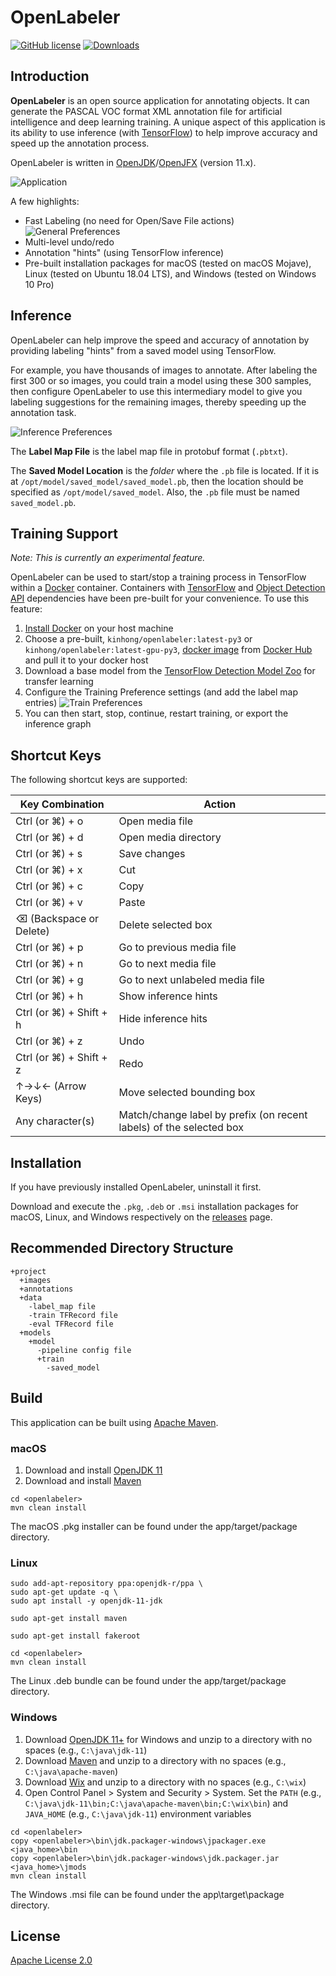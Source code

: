 # OpenLabeler
[![GitHub license](https://img.shields.io/badge/license-Apache--2.0-blue.svg)](https://raw.githubusercontent.com/kinhong/openlabeler/master/LICENSE)
[![Downloads](https://img.shields.io/badge/download-all%20releases-brightgreen.svg)](https://github.com/kinhong/openlabeler/releases/)

## Introduction

**OpenLabeler** is an open source application for annotating objects. It can generate the PASCAL VOC format XML annotation file for artificial intelligence and deep learning training. A unique aspect of this application is its ability to use inference (with [TensorFlow](https://www.tensorflow.org)) to help improve accuracy and speed up the annotation process.

OpenLabeler is written in [OpenJDK](https://openjdk.java.net)/[OpenJFX](https://openjfx.io) (version 11.x).

![Application](assets/app.png)

A few highlights:

* Fast Labeling (no need for Open/Save File actions)
![General Preferences](assets/pref-general.png)
* Multi-level undo/redo
* Annotation "hints" (using TensorFlow inference) 
* Pre-built installation packages for macOS (tested on macOS Mojave), Linux (tested on Ubuntu 18.04 LTS), and Windows (tested on Windows 10 Pro)

## Inference

OpenLabeler can help improve the speed and accuracy of annotation by providing labeling "hints" from a saved model using TensorFlow.

For example, you have thousands of images to annotate. After labeling the first 300 or so images, you could train a model using these 300 samples, then configure OpenLabeler to use this intermediary model to give you labeling suggestions for the remaining images, thereby speeding up the annotation task.

![Inference Preferences](assets/pref-inference.png)

The **Label Map File** is the label map file in protobuf format (`.pbtxt`).

The **Saved Model Location** is the *folder* where the `.pb` file is located. If it is at `/opt/model/saved_model/saved_model.pb`, then the location should be specified as `/opt/model/saved_model`. Also, the `.pb` file must be named `saved_model.pb`.

## Training Support

*Note: This is currently an experimental feature.*

OpenLabeler can be used to start/stop a training process in TensorFlow within a [Docker](https://www.docker.com) container. Containers with [TensorFlow](https://www.tensorflow.org/install/docker) and [Object Detection API](https://github.com/tensorflow/models/tree/master/research/object_detection) dependencies have been pre-built for your convenience. To use this feature:

1. [Install Docker](https://docs.docker.com/install) on your host machine
2. Choose a pre-built, `kinhong/openlabeler:latest-py3` or `kinhong/openlabeler:latest-gpu-py3`, [docker image](https://cloud.docker.com/repository/docker/kinhong/openlabeler/tags) from [Docker Hub](https://hub.docker.com/) and pull it to your docker host
3. Download a base model from the [TensorFlow Detection Model Zoo](https://github.com/tensorflow/models/blob/master/research/object_detection/g3doc/detection_model_zoo.md) for transfer learning
4. Configure the Training Preference settings (and add the label map entries)
![Train Preferences](assets/pref-train.png)
5. You can then start, stop, continue, restart training, or export the inference graph

## Shortcut Keys

The following shortcut keys are supported:

| Key Combination  | Action
| ------------- | -------------
| Ctrl (or ⌘) + o | Open media file
| Ctrl (or ⌘) + d | Open media directory
| Ctrl (or ⌘) + s | Save changes
| Ctrl (or ⌘) + x | Cut
| Ctrl (or ⌘) + c | Copy
| Ctrl (or ⌘) + v | Paste
| ⌫ (Backspace or Delete)  | Delete selected box
| Ctrl (or ⌘) + p | Go to previous media file
| Ctrl (or ⌘) + n | Go to next media file
| Ctrl (or ⌘) + g | Go to next unlabeled media file
| Ctrl (or ⌘) + h | Show inference hints
| Ctrl (or ⌘) + Shift + h | Hide inference hits
| Ctrl (or ⌘) + z | Undo
| Ctrl (or ⌘) + Shift + z | Redo
| ↑→↓← (Arrow Keys) | Move selected bounding box  
| Any character(s) | Match/change label by prefix (on recent labels) of the selected box 


## Installation

If you have previously installed OpenLabeler, uninstall it first.

Download and execute the `.pkg`, `.deb` or `.msi` installation packages for macOS, Linux, and Windows respectively on the [releases](https://github.com/kinhong/OpenLabeler/releases) page.

## Recommended Directory Structure
```
+project
  +images
  +annotations
  +data
    -label_map file
    -train TFRecord file
    -eval TFRecord file
  +models
    +model
      -pipeline config file
      +train
        -saved_model
```
 
## Build

This application can be built using [Apache Maven](https://maven.apache.org).

### macOS

1. Download and install [OpenJDK 11](http://jdk.java.net/11)
2. Download and install [Maven](https://maven.apache.org/install.html)
```
cd <openlabeler>
mvn clean install
```
The macOS .pkg installer can be found under the app/target/package directory.

### Linux
```
sudo add-apt-repository ppa:openjdk-r/ppa \
sudo apt-get update -q \
sudo apt install -y openjdk-11-jdk

sudo apt-get install maven

sudo apt-get install fakeroot

cd <openlabeler>
mvn clean install
```
The Linux .deb bundle can be found under the app/target/package directory.

### Windows

1. Download [OpenJDK 11+](http://jdk.java.net/11/) for Windows and unzip to a directory with no spaces (e.g., `C:\java\jdk-11`)
2. Download [Maven](https://maven.apache.org/download.cgi) and unzip to a directory with no spaces (e.g., `C:\java\apache-maven`)
3. Download [Wix](https://github.com/wixtoolset/wix3/releases) and unzip to a directory with no spaces (e.g., `C:\wix`)
3. Open Control Panel > System and Security > System. Set the `PATH` (e.g., `C:\java\jdk-11\bin;C:\java\apache-maven\bin;C:\wix\bin`) and `JAVA_HOME` (e.g., `C:\java\jdk-11`) environment variables

```DOS .bat
cd <openlabeler>
copy <openlabeler>\bin\jdk.packager-windows\jpackager.exe <java_home>\bin
copy <openlabeler>\bin\jdk.packager-windows\jdk.packager.jar <java_home>\jmods
mvn clean install
```

The Windows .msi file can be found under the app\target\package directory.

## License

[Apache License 2.0](LICENSE.md)
